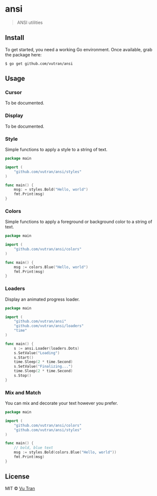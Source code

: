 # ansi

> ANSI utilities

## Install

To get started, you need a working Go environment. Once available, grab the package here:

```
$ go get github.com/vutran/ansi
```

## Usage

### Cursor

To be documented.

### Display

To be documented.

### Style

Simple functions to apply a style to a string of text.

```go
package main

import (
	"github.com/vutran/ansi/styles"
)

func main() {
	msg: = styles.Bold("Hello, world")
	fmt.Print(msg)
}
```

### Colors

Simple functions to apply a foreground or background color to a string of text.

```go
package main

import (
	"github.com/vutran/ansi/colors"
)

func main() {
	msg := colors.Blue("Hello, world")
	fmt.Print(msg)
}
```

### Loaders

Display an animated progress loader.

```go
package main

import (
	"github.com/vutran/ansi"
	"github.com/vutran/ansi/loaders"
	"time"
)

func main() {
	s := ansi.Loader(loaders.Dots)
	s.SetValue("Loading")
	s.Start()
	time.Sleep(2 * time.Second)
	s.SetValue("Finalizing...")
	time.Sleep(2 * time.Second)
	s.Stop()
}
```

### Mix and Match

You can mix and decorate your text however you prefer.

```go
package main

import (
	"github.com/vutran/ansi/colors"
	"github.com/vutran/ansi/styles"
)

func main() {
	// bold, blue text
	msg := styles.Bold(colors.Blue("Hello, world"))
	fmt.Print(msg)
}
```

## License

MIT © [Vu Tran](https://github.com/vutran/srgnt)
